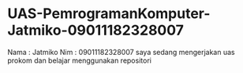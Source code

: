 # UAS-PemrogramanKomputer-Jatmiko-09011182328007
Nama : Jatmiko
Nim  : 09011182328007
saya sedang mengerjakan uas prokom dan belajar menggunakan repositori
